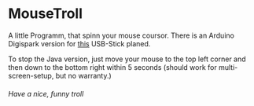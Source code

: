 # MouseTroll
A little Programm, that spinn your mouse coursor.
There is an Arduino Digispark version for [this](http://digistump.com/products/1) USB-Stick planed.

To stop the Java version, just move your mouse to the top left corner and then down to the bottom right within 5 seconds
(should work for multi-screen-setup, but no warranty.)

###### Have a nice, funny troll
